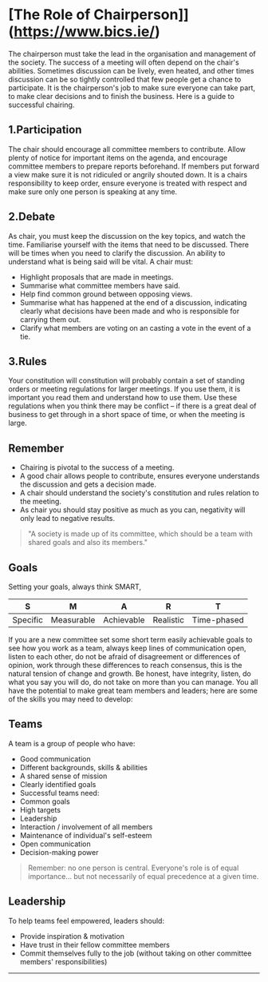 ﻿
# [The Role of Chairperson]](https://www.bics.ie/)

The chairperson must take the lead in the organisation and management of the society. The success of a meeting will often depend on the chair's abilities. Sometimes discussion can be lively, even heated, and other times discussion can be so tightly controlled that few people get a chance to participate. It is the chairperson's job to make sure everyone can take part, to make clear decisions and to finish the business. Here is a guide to successful chairing.

## 1.Participation

The chair should encourage all committee members to contribute. Allow plenty of notice for important items on the agenda, and encourage committee members to prepare reports beforehand. If members put forward a view make sure it is not ridiculed or angrily shouted down. It is a chairs responsibility to keep order, ensure everyone is treated with respect and make sure only one person is speaking at any time.

## 2.Debate

As chair, you must keep the discussion on the key topics, and watch the time.  Familiarise yourself with the items that need to be discussed. There will be times when you need to clarify the discussion. An ability to understand what is being said will be vital. A chair must:

- Highlight proposals that are made in meetings.
- Summarise what committee members have said.
- Help find common ground between opposing views.
- Summarise what has happened at the end of a discussion, indicating clearly what decisions have been made and who is responsible for carrying them out.
- Clarify what members are voting on an casting a vote in the event of a tie.

## 3.Rules

Your constitution will constitution will probably contain a set of standing orders or meeting regulations for larger meetings. If you use them, it is important you read them and understand how to use them. Use these regulations when you think there may be conflict – if there is a great deal of business to get through in a short space of time, or when the meeting is large.

## Remember

- Chairing is pivotal to the success of a meeting.
- A good chair allows people to contribute, ensures everyone understands the discussion and gets a decision made.
- A chair should understand the society's constitution and rules relation to the meeting.
- As chair you should stay positive as much as you can, negativity will only lead to negative results.

> "A society is made up of its committee, which should be a team with shared goals and also its members."

## Goals

Setting your goals, always think SMART,

| S        | M          | A          | R         | T           |
|----------|------------|------------|-----------|-------------|
| Specific | Measurable | Achievable | Realistic | Time-phased |

If you are a new committee set some short term easily achievable goals to see how you work as a team, always keep lines of communication open, listen to each other, do not be afraid of disagreement or differences of opinion, work through these differences to reach consensus, this is the natural tension of change and growth.  Be honest, have integrity, listen, do what you say you will do, do not take on more than you can manage. You all have the potential to make great team members and leaders; here are some of the skills you may need to develop:

## Teams

A team is a group of people who have:

- Good communication
- Different backgrounds, skills & abilities
- A shared sense of mission
- Clearly identified goals
- Successful teams need:
- Common goals
- High targets
- Leadership
- Interaction / involvement of all members
- Maintenance of individual's self-esteem
- Open communication
- Decision-making power

> Remember: no one person is central. Everyone's role is of equal importance... but not necessarily of equal precedence at a given time.

## Leadership

To help teams feel empowered, leaders should:

- Provide inspiration & motivation
- Have trust in their fellow committee members
- Commit themselves fully to the job (without taking on other committee members' responsibilities)

---
